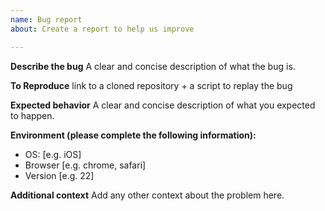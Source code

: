 ```yaml
---
name: Bug report
about: Create a report to help us improve

---
```


**Describe the bug**
A clear and concise description of what the bug is.

**To Reproduce**
link to a cloned repository + a script to replay the bug

**Expected behavior**
A clear and concise description of what you expected to happen.

**Environment (please complete the following information):**
 - OS: [e.g. iOS]
 - Browser [e.g. chrome, safari]
 - Version [e.g. 22]

**Additional context**
Add any other context about the problem here.
